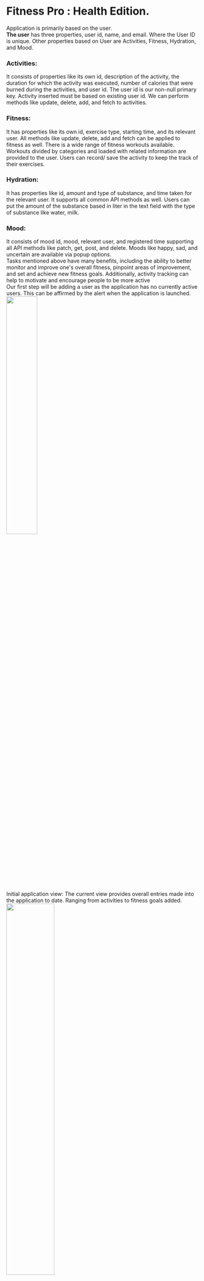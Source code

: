# Fitness Pro : Health Edition.<br />
Application is primarily based on the user. <br /> **The user** has three properties, user id, name, and email. Where the User ID is unique. 
Other properties based on User are Activities, Fitness, Hydration, and Mood.
### Activities:
It consists of properties like its own id, description of the activity, the duration for which the activity was executed, number of calories that were burned during the activities, and user id. The user id is our non-null primary key. Activity inserted must be based on existing user id. We can perform methods like update, delete, add, and fetch to activities.
### Fitness:
It has properties like its own id, exercise type, starting time, and its relevant user. All methods like update, delete, add and fetch can be applied to fitness as well. There is a wide range of fitness workouts available. Workouts divided by categories and loaded with related information are provided to the user. Users can record/ save the activity to keep the track of their exercises.
### Hydration:
It has properties like id, amount and type of substance, and time taken for the relevant user. It supports all common API methods as well. Users can put the amount of the substance based in liter in the text field with the type of substance like water, milk.
### Mood:
It consists of mood id, mood, relevant user, and registered time supporting all API methods like patch, get, post, and delete. Moods like happy, sad, and uncertain are available via popup options.</br>
Tasks mentioned above have many benefits, including the ability to better monitor and improve one's overall fitness, pinpoint areas of improvement, and set and achieve new fitness goals. Additionally, activity tracking can help to motivate and encourage people to be more active </br>
Our first step will be adding a user as the application has no currently active users. This can be affirmed by the alert when the application is launched. </br>
<img src="https://user-images.githubusercontent.com/113602921/210081260-b8011e98-189d-47a1-8f9b-149aebda4996.png" width="40%"></br>
Initial application view: The current view provides overall entries made into the application to date. Ranging from activities to fitness goals added.</br>
<img src="https://user-images.githubusercontent.com/113602921/210071477-2af49a4c-658a-41db-95b8-eddfb888a506.png" width="50%"></br>
Exploring user section: It lists currently signed-up users as well option to signup users. Currently signed users' information can be edited via the leading navigation view and users can be deleted from this view.</br>
<img src="https://user-images.githubusercontent.com/113602921/210071672-1bda1c03-b049-4119-878a-306ab7ff9c27.png" width="60%"></br>
Upon trigging edit on the current user. A new page is loaded where users' information can be updated via text field changes, user can be deleted as well. Other features related to users like activity, mood, fitness, and hydration are listed as well. All features integrated have been given the ability to fetch, update, add and delete in this view.</br>
<img src="https://user-images.githubusercontent.com/113602921/210071799-57853f92-4bc3-47aa-af10-b430d0d0100e.png" width="70%"></br>
Exploring working of individual features: new activity is added and it is instantly viewable as well. The analysis section for each feature performs computation on specific parameters to provide intelligent output.</br>
<img src="https://user-images.githubusercontent.com/113602921/210071982-622e2b86-81d4-4639-859d-335466dba9ac.png" width="60%"></br>
Editing on the feature fetches its current information and performs an update operation on it. </br>
<img src="https://user-images.githubusercontent.com/113602921/210080053-a096d6ab-e958-4ce0-8985-a2787e71c458.png" width="60%"></br>
Analysis corrects itself with current feature data.</br>
<img src="https://user-images.githubusercontent.com/113602921/210080273-d2e7d18b-49ae-4f8e-a5a1-d4fa398fcf78.png" width="60%"></br>
Intake tracking feature and its analysis according to the provided data.</br>
<img src="https://user-images.githubusercontent.com/113602921/210080536-be04ba3b-2765-4a4b-ad3b-bd3ea10a2f31.png" width="60%"></br>
Mood tracking feature and its analysis according to the provided data.</br>
<img src="https://user-images.githubusercontent.com/113602921/210080726-27ae0b9b-1363-4ba5-a960-aa4d5325e79c.png" width="60%"></br>
Updating mood data via different provided options.</br>
<img src="https://user-images.githubusercontent.com/113602921/210080849-44a869dd-ed0e-48b9-aa35-0b4f93054c90.png" width="60%"></br>
Main fitness tracking feature and its analysis according to the provided data.
<img src="https://user-images.githubusercontent.com/113602921/210080914-890f8ff5-6776-44c9-92d5-8d8b1af9c58d.png" width="60%"></br>
JetFit fitness section where users can log in and set new goals. User name and ID much match to log in successfully.</br>
<img src="https://user-images.githubusercontent.com/113602921/210081012-63ea3124-99b8-4ef5-8345-4abe6c56b85c.png" width="70%"></br>
A prompt appears user if the login was successful or if user should try again. If it's successful, the user is navigated to the main page.</br>
<img src="https://user-images.githubusercontent.com/113602921/210081057-fa56c573-3e26-47bf-9d17-f692bdf58e88.png" width="40%"></br>
On this page, fitness exercises are divided into different categories, exercise can be accessed via a dropdown menu. Upon selection of an exercise, the user can see the information related to the picked exercise. Users can also set a goal or record an exercise by tapping on the save button.</br>
![image](https://user-images.githubusercontent.com/113602921/210083999-80fcb39d-c8a7-4371-9987-8d53f2a69edf.png)
![image](https://user-images.githubusercontent.com/113602921/210084049-9be636ce-41ac-4ed8-ae43-fb5065ff2429.png)
![image](https://user-images.githubusercontent.com/113602921/210084078-a621f419-fca6-4b6c-9a07-7620ee226366.png)
Overall application top view after features configuration.</br>
<img src="https://user-images.githubusercontent.com/113602921/210081237-28928538-0faf-4ba8-b546-44fe7879319d.png" width="60%"></br>
